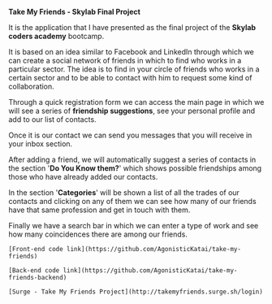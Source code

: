 **Take My Friends - Skylab Final Project**


It is the application that I have presented as the final project of the **Skylab coders academy** bootcamp.

It is based on an idea similar to Facebook and LinkedIn through which we can create a social network of friends in which to find who works in a particular sector. The idea is to find in your circle of friends who works in a certain sector and to be able to contact with him to request some kind of collaboration.

Through a quick registration form we can access the main page in which we will see a series of **friendship suggestions**, see your personal profile and add to our list of contacts.

Once it is our contact we can send you messages that you will receive in your inbox section.

After adding a friend, we will automatically suggest a series of contacts in the section '**Do You Know them?**' which shows possible friendships among those who have already added our contacts.

In the section '**Categories**' will be shown a list of all the trades of our contacts and clicking on any of them we can see how many of our friends have that same profession and get in touch with them.

Finally we have a search bar in which we can enter a type of work and see how many coincidences there are among our friends.


```
[Front-end code link](https://github.com/AgonisticKatai/take-my-friends)

[Back-end code link](https://github.com/AgonisticKatai/take-my-friends-backend)

[Surge - Take My Friends Project](http://takemyfriends.surge.sh/login)
```
